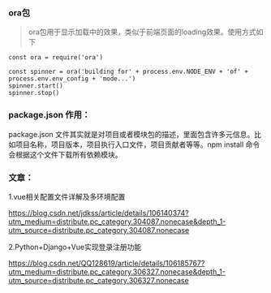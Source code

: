 ### ora包

> ora包用于显示加载中的效果，类似于前端页面的loading效果。使用方式如下

```
const ora = require('ora')

const spinner = ora('building for' + process.env.NODE_ENV + 'of' + process.env.env_config + 'mode...')
spinner.start()
spinner.stop()
```





### package.json 作用：

package.json 文件其实就是对项目或者模块包的描述，里面包含许多元信息。比如项目名称，项目版本，项目执行入口文件，项目贡献者等等。npm install 命令会根据这个文件下载所有依赖模块。





### 文章：

1.vue相关配置文件详解及多环境配置

https://blog.csdn.net/jdkss/article/details/106140374?utm_medium=distribute.pc_category.304087.nonecase&depth_1-utm_source=distribute.pc_category.304087.nonecase



2.Python+Django+Vue实现登录注册功能

https://blog.csdn.net/QQ128619/article/details/106185767?utm_medium=distribute.pc_category.306327.nonecase&depth_1-utm_source=distribute.pc_category.306327.nonecase
